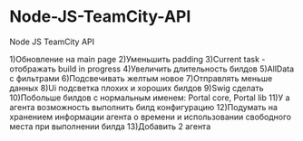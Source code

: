 # Node-JS-TeamCity-API
Node JS TeamCity API

1)Обновление на main page
2)Уменьшить padding
3)Current task - отображать build in progress
4)Увеличить длительность билдов
5)AllData с фильтрами
6)Подсвечивать желтым новое
7)Отправлять меньше данных
8)Ui подсветка плохих и хороших билдов
9)Swig сделать
10)Побольше билдов с нормальным именем: Portal core, Portal lib
11)У а агента возможность выполнить билд конфигурацию
12)Подумать на хранением информации агента о времени и использовании свободного места при выполнении билда
13)Добавить 2 агента
